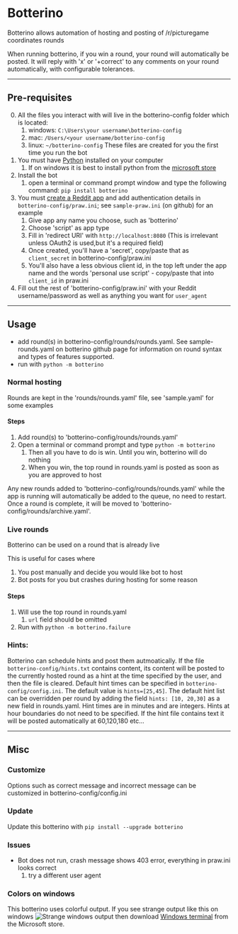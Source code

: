# Botterino

Botterino allows automation of hosting and posting of /r/picturegame coordinates rounds

When running botterino, if you win a round, your round will automatically be posted.
It will reply with 'x' or '+correct' to any comments on your round automatically, with configurable tolerances.

---

## Pre-requisites

0. All the files you interact with will live in the botterino-config folder which is located:
    1. windows: `C:\Users\your username\botterino-config`
    2. mac: `/Users/<your username/botterino-config`
    3. linux: `~/botterino-config`
    These files are created for you the first time you run the bot
1. You must have [Python](https://www.python.org/downloads/) installed on your computer
    1. If on windows it is best to install python from the [microsoft store](https://www.microsoft.com/en-us/p/python-39/9p7qfqmjrfp7?activetab=pivot:overviewtab)
2. Install the bot
    1. open a terminal or command prompt window and type the following command: `pip install botterino`
3. You must [create a Reddit app](https://www.reddit.com/prefs/apps/) and add authentication details in
    `botterino-config/praw.ini`; see `sample-praw.ini` (on github) for an example
    1. Give app any name you choose, such as 'botterino'
    2. Choose 'script' as app type
    3. Fill in 'redirect URI' with `http://localhost:8080` (This is irrelevant unless OAuth2 is used,but it's a required field)
    4. Once created, you'll have a 'secret', copy/paste that as `client_secret` in botterino-config/praw.ini
    5. You'll also have a less obvious client id, in the top left under the app name and the words 'personal use script' - copy/paste that into `client_id` in praw.ini
4. Fill out the rest of 'botterino-config/praw.ini' with your Reddit username/password as well as anything you want for `user_agent`

---

## Usage

- add round(s) in botterino-config/rounds/rounds.yaml. See sample-rounds.yaml on botterino github page for information on round syntax and types of features supported.
- run with `python -m botterino`

### Normal hosting

Rounds are kept in the 'rounds/rounds.yaml' file, see 'sample.yaml' for some examples

#### Steps
1. Add round(s) to 'botterino-config/rounds/rounds.yaml'
2. Open a terminal or command prompt and type `python -m botterino`
    1. Then all you have to do is win. Until you win, botterino will do nothing
    2. When you win, the top round in rounds.yaml is posted as soon as you are approved to host

Any new rounds added to 'botterino-config/rounds/rounds.yaml' while the app is running will automatically be added to the queue, no need to restart.
Once a round is complete, it will be moved to 'botterino-config/rounds/archive.yaml'.

### Live rounds

Botterino can be used on a round that is already live

This is useful for cases where
1. You post manually and decide you would like bot to host
2. Bot posts for you but crashes during hosting for some reason

#### Steps
1. Will use the top round in rounds.yaml
    1. `url` field should be omitted
2. Run with `python -m botterino.failure`

### Hints:
Botterino can schedule hints and post them autmoatically.
If the file `botterino-config/hints.txt` contains content,
its content will be posted to the currently hosted round as a hint
at the time specified by the user, and then the file is cleared.
Default hint times can be specified
in `botterino-config/config.ini`.
The default value is `hints=[25,45]`.
The default hint list can be overridden per round by adding the field
`hints: [10, 20,30]` as a new field in rounds.yaml.
Hint times are in minutes and are integers.
Hints at hour boundaries do not need to be specified. If the
hint file contains text it will be posted automatically at 60,120,180 etc...

---

## Misc

### Customize
Options such as correct message and incorrect message can be customized in botterino-config/config.ini

### Update
Update this botterino with
`pip install --upgrade botterino`

### Issues
* Bot does not run, crash message shows 403 error, everything in praw.ini looks correct
    1. try a different user agent


### Colors on windows
This botterino uses colorful output. If you see strange output like this on windows
![Strange windows output](https://cdn.discordapp.com/attachments/768582651669381191/830607745769930762/unknown.png)
then download [Windows terminal](https://www.microsoft.com/en-us/p/windows-terminal/9n0dx20hk701?rtc=1)
from the Microsoft store.


